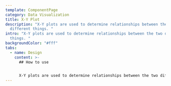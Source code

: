 ```yaml
---
template: ComponentPage
category: Data Visualization
title: X-Y Plot
description: "X-Y plots are used to determine relationships between the two
  different things. "
intro: "X-Y plots are used to determine relationships between the two different
  things. "
backgroundColor: "#fff"
tabs:
  - name: Design
    content: >-
      ## How to use


      X-Y plots are used to determine relationships between the two different things. The x-axis is used to measure one event (or variable) and the y-axis is used to measure the other. If both variables increase at the same time, they have a positive relationship. If one variable decreases while the other increases, they have a negative relationship. Sometimes the variables don't follow any pattern and have no relationship.
---
```

